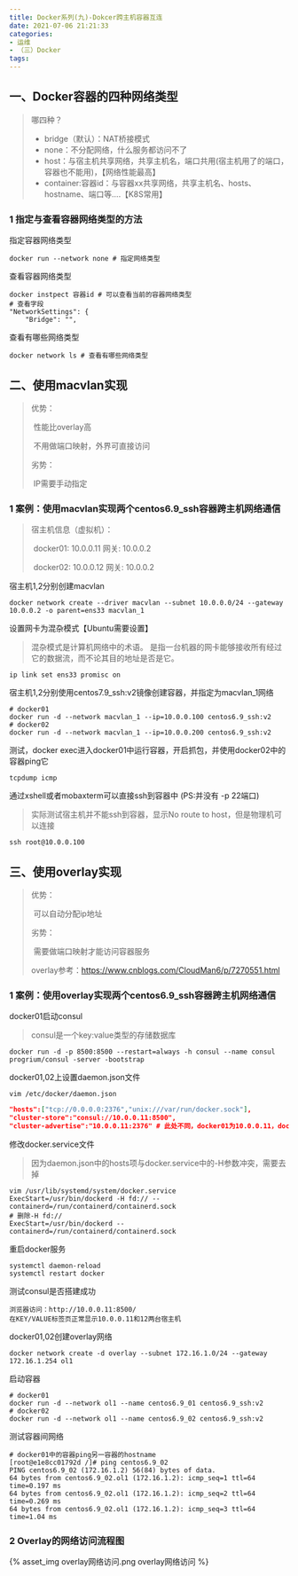 ```yaml
---
title: Docker系列(九)-Dokcer跨主机容器互连
date: 2021-07-06 21:21:33
categories:
- 运维
- （三）Docker
tags:
---
```


## 一、Docker容器的四种网络类型

>哪四种？
>
>- bridge（默认）：NAT桥接模式
>- none：不分配网络，什么服务都访问不了
>- host：与宿主机共享网络，共享主机名，端口共用(宿主机用了的端口，容器也不能用)，【网络性能最高】
>- container:容器id：与容器xx共享网络，共享主机名、hosts、hostname、端口等....【K8S常用】

### 1 指定与查看容器网络类型的方法

指定容器网络类型

```shell
docker run --network none # 指定网络类型
```

查看容器网络类型

```shell
docker instpect 容器id # 可以查看当前的容器网络类型
# 查看字段
"NetworkSettings": {
	"Bridge": "",
```

查看有哪些网络类型

```shell
docker network ls # 查看有哪些网络类型
```



## 二、使用macvlan实现

>优势：
>
>​	性能比overlay高
>
>​	不用做端口映射，外界可直接访问
>
>劣势：
>
>​	IP需要手动指定

### 1 案例：使用macvlan实现两个centos6.9_ssh容器跨主机网络通信

>宿主机信息（虚拟机）：
>
>​	docker01: 10.0.0.11 网关: 10.0.0.2
>
>​	docker02: 10.0.0.12 网关: 10.0.0.2

宿主机1,2分别创建macvlan

```shell
docker network create --driver macvlan --subnet 10.0.0.0/24 --gateway 10.0.0.2 -o parent=ens33 macvlan_1
```

设置网卡为混杂模式【Ubuntu需要设置】

>混杂模式是计算机网络中的术语。 是指一台机器的网卡能够接收所有经过它的数据流，而不论其目的地址是否是它。

```shell
ip link set ens33 promisc on
```

宿主机1,2分别使用centos7.9_ssh:v2镜像创建容器，并指定为macvlan_1网络

```shell
# docker01
docker run -d --network macvlan_1 --ip=10.0.0.100 centos6.9_ssh:v2
# docker02
docker run -d --network macvlan_1 --ip=10.0.0.200 centos6.9_ssh:v2
```

测试，docker exec进入docker01中运行容器，开启抓包，并使用docker02中的容器ping它

```shell
tcpdump icmp
```

通过xshell或者mobaxterm可以直接ssh到容器中 (PS:并没有 -p 22端口)

> 实际测试宿主机并不能ssh到容器，显示No route to host，但是物理机可以连接

```shell
ssh root@10.0.0.100
```



## 三、使用overlay实现

>优势：
>
>​	可以自动分配ip地址
>
>劣势：
>
>​	需要做端口映射才能访问容器服务
>
>overlay参考：https://www.cnblogs.com/CloudMan6/p/7270551.html

### 1 案例：使用overlay实现两个centos6.9_ssh容器跨主机网络通信

docker01启动consul

>consul是一个key:value类型的存储数据库

```shell
docker run -d -p 8500:8500 --restart=always -h consul --name consul progrium/consul -server -bootstrap
```

docker01,02上设置daemon.json文件

```shell
vim /etc/docker/daemon.json
```

```json
"hosts":["tcp://0.0.0.0:2376","unix:///var/run/docker.sock"],
"cluster-store":"consul://10.0.0.11:8500",
"cluster-advertise":"10.0.0.11:2376" # 此处不同，docker01为10.0.0.11，docker02为12
```

修改docker.service文件

>因为daemon.json中的hosts项与docker.service中的-H参数冲突，需要去掉

```shell
vim /usr/lib/systemd/system/docker.service
ExecStart=/usr/bin/dockerd -H fd:// --containerd=/run/containerd/containerd.sock
# 删除-H fd://
ExecStart=/usr/bin/dockerd --containerd=/run/containerd/containerd.sock
```

重启docker服务

```shell
systemctl daemon-reload
systemctl restart docker
```

测试consul是否搭建成功

```shell
浏览器访问：http://10.0.0.11:8500/
在KEY/VALUE标签页正常显示10.0.0.11和12两台宿主机
```

docker01,02创建overlay网络

```shell
docker network create -d overlay --subnet 172.16.1.0/24 --gateway 172.16.1.254 ol1
```

启动容器

```shell
# docker01
docker run -d --network ol1 --name centos6.9_01 centos6.9_ssh:v2
# docker02
docker run -d --network ol1 --name centos6.9_02 centos6.9_ssh:v2
```

测试容器间网络

```shell
# docker01中的容器ping另一容器的hostname
[root@e1e8cc01792d /]# ping centos6.9_02
PING centos6.9_02 (172.16.1.2) 56(84) bytes of data.
64 bytes from centos6.9_02.ol1 (172.16.1.2): icmp_seq=1 ttl=64 time=0.197 ms
64 bytes from centos6.9_02.ol1 (172.16.1.2): icmp_seq=2 ttl=64 time=0.269 ms
64 bytes from centos6.9_02.ol1 (172.16.1.2): icmp_seq=3 ttl=64 time=1.04 ms
```

### 2 Overlay的网络访问流程图
{% asset_img overlay网络访问.png overlay网络访问 %}

